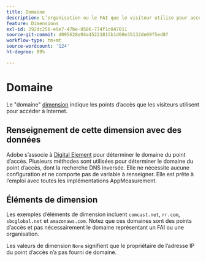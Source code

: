 ```yaml
---
title: Domaine
description: L’organisation ou le FAI que le visiteur utilise pour accéder à Internet.
feature: Dimensions
exl-id: 292dc256-e9e7-47be-8586-774f1c047011
source-git-commit: d095628e94a45221815b1d08e35132de09f5ed8f
workflow-type: tm+mt
source-wordcount: '124'
ht-degree: 89%

---
```


# Domaine

Le &quot;domaine&quot; [dimension](overview.md) indique les points d’accès que les visiteurs utilisent pour accéder à Internet.

## Renseignement de cette dimension avec des données

Adobe s’associe à [Digital Element](https://www.digitalelement.com/) pour déterminer le domaine du point d’accès. Plusieurs méthodes sont utilisées pour déterminer le domaine du point d’accès, dont la recherche DNS inversée. Elle ne nécessite aucune configuration et ne comporte pas de variable à renseigner. Elle est prête à l’emploi avec toutes les implémentations AppMeasurement.

## Éléments de dimension

Les exemples d’éléments de dimension incluent `comcast.net`, `rr.com`, `sbcglobal.net` et `amazonaws.com`. Notez que ces domaines sont des points d’accès et pas nécessairement le domaine représentant un FAI ou une organisation.

Les valeurs de dimension `None` signifient que le propriétaire de l’adresse IP du point d’accès n’a pas fourni de domaine.
